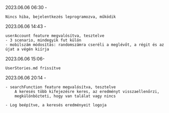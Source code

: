 2023.06.06 06:30 - 

    Nincs hiba, bejelentkezés leprogramozva, működik

2023.06.06 14:43 - 

    userAccount feature megvalósítva, tesztelve
    - 3 scenario, mindegyik fut külön
    - mobilszám módosítás: randomszámra cseréli a meglévőt, a régit és az újat a végén kiírja

2023.06.06 15:06-

    UserStories.md frissítve

2023.06.06 20:14 - 

    - searchFunction feature megvalósítva, tesztelve
        A keresés több kifejezésre keres, az eredményt visszaellenőrzi, 
        megkülönbözteti, hogy van találat vagy nincs

    - Log beépítve, a keresés eredményeit logoja